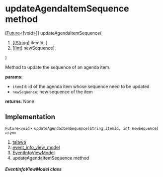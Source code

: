 
<div>

# updateAgendaItemSequence method

</div>


[[Future](https://api.flutter.dev/flutter/dart-core/Future-class.html)\<[void\>]]
updateAgendaItemSequence(

1.  [[[String](https://api.flutter.dev/flutter/dart-core/String-class.md)]
    itemId, ]
2.  [[[int](https://api.flutter.dev/flutter/dart-core/int-class.html)]
    newSequence]

)



Method to update the sequence of an agenda item.

**params**:

-   `itemId`: id of the agenda item whose sequence need to be updated
-   `newSequence`: new sequence of the item

**returns**: None



## Implementation

``` language-dart
Future<void> updateAgendaItemSequence(String itemId, int newSequence) async 
```







1.  [talawa](../../index.md)
2.  [event_info_view_model](../../view_model_after_auth_view_models_event_view_models_event_info_view_model/)
3.  [EventInfoViewModel](../../view_model_after_auth_view_models_event_view_models_event_info_view_model/EventInfoViewModel-class.md)
4.  updateAgendaItemSequence method

##### EventInfoViewModel class







